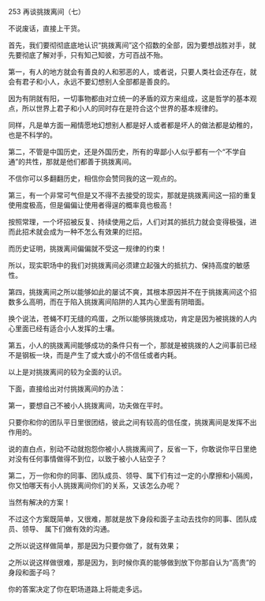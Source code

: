 253 再谈挑拨离间（七）



不说废话，直接上干货。

首先，我们要彻彻底底地认识“挑拨离间”这个招数的全部，因为要想战胜对手，就先要彻底了解对手，只有知己知彼，方可百战不殆。



第一，有人的地方就会有善良的人和邪恶的人，或者说，只要人类社会还存在，就会有君子和小人，永远不要幻想别人全部都是善良的。

因为有阴就有阳，一切事物都由对立统一的矛盾的双方来组成，这是哲学的基本观点，所以世界上君子和小人的同时存在是符合这个世界的基本规律的。

同样，凡是单方面一厢情愿地幻想别人都是好人或者都是坏人的做法都是幼稚的，也是不科学的。



第二，不管是中国历史，还是外国历史，所有的卑鄙小人似乎都有一个“不学自通”的共性，那就是他们都善于挑拨离间。

不信你可以多翻翻历史，相信你会赞同我的这一观点的。



第三，有一个非常可气但是又不得不去接受的现实，那就是挑拨离间这一招的重复使用度极高，但是偏偏让使用者得逞的概率竟也极高！

按照常理，一个坏招被反复、持续使用之后，人们对其的抵抗力就会变得极强，进而此招术就会成为一种不怎么有效果的烂招。

而历史证明，挑拨离间偏偏就不受这一规律的约束！

所以，现实职场中的我们对挑拨离间必须建立起强大的抵抗力、保持高度的敏感性。



第四，挑拨离间之所以能够如此的屡试不爽，其根本原因并不在于挑拨离间这个招数多么高明，而在于陷入挑拨离间陷阱的人其内心里面有阴暗面。

换个说法，苍蝇不盯无缝的鸡蛋，之所以能够挑拨成功，肯定是因为被挑拨的人内心里面已经有适合小人发挥的土壤。



第五，小人的挑拨离间能够成功的条件只有一个，那就是被挑拨的人之间事前已经不是钢板一块，而是产生了或大或小的不信任或者内耗。



以上是对挑拨离间的较为全面的认识。

下面，直接给出对付挑拨离间的办法：



第一，要想自己不被小人挑拨离间，功夫做在平时。

只要你和你的团队平日里很团结，彼此之间有较高的信任度，挑拨离间是发挥不出作用的。

说的直白点，别动不动就抱怨你被小人挑拨离间了，反省一下，你敢说你平日里绝对没有任何事情做得不到位，以致于被小人钻空子？



第二，万一你和你的同事、团队成员、领导、属下们有过一定的小摩擦和小隔阂，你又怕哪天有小人挑拨离间你们的关系，又该怎么办呢？

当然有解决的方案！

不过这个方案既简单，又很难，那就是放下身段和面子主动去找你的同事、团队成员、领导、
属下们做有效的沟通。

之所以说这样做简单，那是因为只要你做了，就有效果；

之所以说这样做很难，那是因为，到时候你真的能够做到放下你那自认为“高贵”的身段和面子吗？

你的答案决定了你在职场道路上将能走多远。

